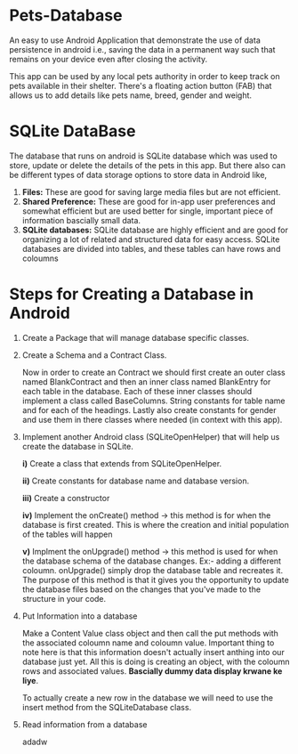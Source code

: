 # Pets-Database
An easy to use Android Application that demonstrate the use of data persistence in android i.e.,
saving the data in a permanent way such that remains on your device even after closing the activity.

This app can be used by any local pets authority in order to keep track on pets available in their shelter.
There's a floating action button (FAB) that allows us to add details like pets name, breed, gender and weight.

# SQLite DataBase 
The database that runs on android is SQLite database which was used to store, update or delete the details of the pets in this app. 
But there also can be different types of data storage options to store data in Android like, 
1. **Files:** These are good for saving large media files but are not efficient.
2. **Shared Preference:** These are good for in-app user preferences and somewhat efficient but are used better for single, important piece of information bascially small data.
3. **SQLite databases:** SQLite database are highly efficient and are good for organizing a lot of related and structured data for easy access. SQLite databases are divided into tables, and these tables can have rows and coloumns

# Steps for Creating a Database in Android 
1. Create a Package that will manage database specific classes.
2. Create a Schema and a Contract Class.
      
    Now in order to create an Contract we should first create an outer class named BlankContract and then an inner class named BlankEntry for each table in the database. Each of these inner classes should implement a class called BaseColumns. String constants for table name and for each of the headings. Lastly also create constants for gender and use them in there classes where needed (in context with this app).
4. Implement another Android class (SQLiteOpenHelper) that will help us create the database in SQLite.

      **i)** Create a class that extends from SQLiteOpenHelper.
      
      **ii)** Create constants for database name and database version.
      
      **iii)** Create a constructor
      
      **iv)** Implement the onCreate() method -> this method is for when the database is first created. This is where the creation and initial population of the tables will happen
      
      **v)** Implment the onUpgrade() method -> this method is used for when the database schema of the database changes. Ex:- adding a different coloumn. onUpgrade() simply drop the database table and recreates it. The purpose of this method is that it gives you the opportunity to update the database files based on the changes that you've made to the structure in your code.

4. Put Information into a database
   
   Make a Content Value class object and then call the put methods with the associated coloumn name and coloumn value. Important thing to note here is that this information doesn't actually insert anthing into our database just yet. All this is doing is creating an object, with the coloumn rows and associated values. **Bascially dummy data display krwane ke liye**.
   
   To actually create a new row in the database we will need to use the insert method from the SQLiteDatabase class.
   
5. Read information from a database
      
      adadw
